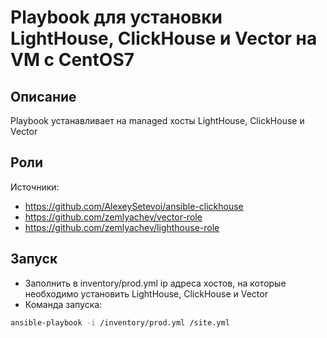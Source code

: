 # Playbook для установки LightHouse, ClickHouse и Vector на VM c CentOS7

## Описание

Playbook устанавливает на managed хосты LightHouse, ClickHouse и Vector

## Роли

Источники:

- https://github.com/AlexeySetevoi/ansible-clickhouse
- https://github.com/zemlyachev/vector-role
- https://github.com/zemlyachev/lighthouse-role

## Запуск

- Заполнить в inventory/prod.yml ip адреса хостов, на которые необходимо установить LightHouse, ClickHouse и Vector
- Команда запуска:
  
```sh
ansible-playbook -i /inventory/prod.yml /site.yml
```
